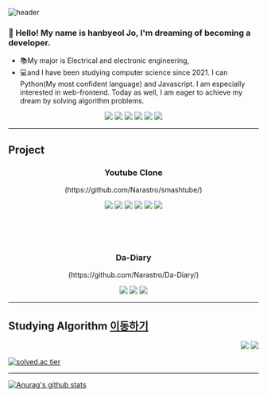 ![header](https://capsule-render.vercel.app/api?type=Waving&color=auto&height=200&section=header&text=Narastro%20Github&fontSize=80)

### 👋 Hello! My name is hanbyeol Jo, I'm dreaming of becoming a developer.

- 📚My major is Electrical and electronic engineering,
-  💻and I have been studying computer science since 2021. I can Python(My most confident language) and Javascript. I am especially interested in web-frontend. Today as well, I am eager to achieve my dream by solving algorithm problems.


<p align="center">

<img src="https://img.shields.io/badge/JavaScript-F7DF1E?style=flat-square&logo=Javascript&logoColor=white"/>
<img src="https://img.shields.io/badge/Node.js-339933?style=flat-square&logo=Nodejs&logoColor=white"/>
 <img src="https://img.shields.io/badge/Python-3776AB?style=flat-square&logo=Python&logoColor=white"/>
<img src="https://img.shields.io/badge/C-A8B9CC?style=flat-square&logo=C&logoColor=white"/>
<img src="https://img.shields.io/badge/HTML5-E34F26?style=flat-square&logo=HTML5&logoColor=white"/>
<img src="https://img.shields.io/badge/CSS3-1572B6?style=flat-square&logo=CSS3&logoColor=white"/>

</p>

-----------------------------------------------------------------

## Project

<h3 align="center"> Youtube Clone </h3> 
<p align="center">(https://github.com/Narastro/smashtube/)</p>
<p align="center"><img src="https://img.shields.io/badge/JavaScript-F7DF1E?style=flat-square&logo=Javascript&logoColor=white"/> <img src="https://img.shields.io/badge/Babel-F9DC3E?style=flat-square&logo=Babel&logoColor=white"/> <img src="https://img.shields.io/badge/Node.js-339933?style=flat-square&logo=Nodejs&logoColor=white"/> <img src="https://img.shields.io/badge/MongoDB-47A248?style=flat-square&logo=MongoDB&logoColor=white"/> <img src="https://img.shields.io/badge/HTML5-E34F26?style=flat-square&logo=HTML5&logoColor=white"/> <img src="https://img.shields.io/badge/CSS3-1572B6?style=flat-square&logo=CSS3&logoColor=white"/></p> 
&nbsp; 

&nbsp; 


<h3 align="center"> Da-Diary </h3>
<p align="center">(https://github.com/Narastro/Da-Diary/)</p>
<p align="center"><img src="https://img.shields.io/badge/HTML5-E34F26?style=flat-square&logo=HTML5&logoColor=white"/> <img src="https://img.shields.io/badge/CSS3-1572B6?style=flat-square&logo=CSS3&logoColor=white"/> <img src="https://img.shields.io/badge/JavaScript-F7DF1E?style=flat-square&logo=Javascript&logoColor=white"/></p>
 

---------------------------------------------------------------

## Studying Algorithm [이동하기](https://github.com/Narastro/Algorithm_problems)
<p align="right"><img src="https://img.shields.io/badge/Python-3776AB?style=flat-square&logo=Python&logoColor=white"/> <img src="https://img.shields.io/badge/JavaScript-F7DF1E?style=flat-square&logo=Javascript&logoColor=white"/></p>

[![solved.ac tier](http://mazassumnida.wtf/api/mini/generate_badge?boj=advice02)](https://solved.ac/advice02)


------------------------------------------
[![Anurag's github stats](https://github-readme-stats.vercel.app/api?username=Narastro&show_icons=true&theme=tokyonight)](https://github.com/{username}/github-readme-stats)
